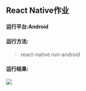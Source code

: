 ## React Native作业

#### 运行平台:Android

#### 运行方法:
> react-native run-android

#### 运行结果:

![]('VM-result.png')
